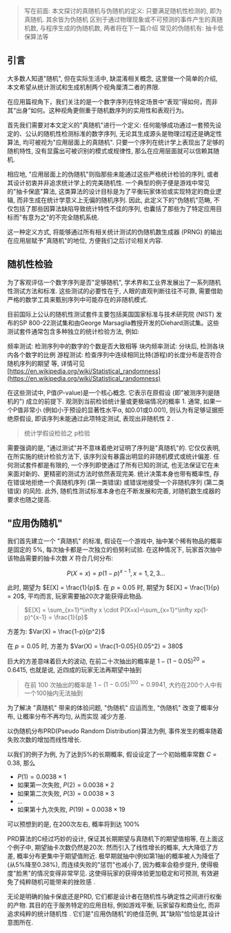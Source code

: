 > 写在前面: 本文探讨的真随机与伪随机的定义: 只要满足随机性检测的, 即为真随机. 其余皆为伪随机
> 区别于通过物理现象或不可预测的事件产生的真随机数, 与程序生成的伪随机数, 两者将在下一篇介绍
> 常见的伪随机有: 抽卡低保算法等

## 引言

大多数人知道"随机", 但在实际生活中, 缺混淆相关概念, 这里做一个简单的介绍, 本文希望从统计测试和生成机制两个视角厘清二者的界限.

在应用篇视角下，我们关注的是一个数字序列在特定场景中“表现”得如何，而非其“出身”如何。这种视角更侧重于随机数序列的实用性和表观行为。

首先我们需要对本文定义的"真随机"进行一个定义: 任何能够成功通过一套预先设定的、公认的随机性检测标准的数字序列, 无论其生成源头是物理过程还是确定性算法, 均可被视为"应用层面上的真随机". 只要一个序列在统计学上表现出了足够的随机特性, 没有显露出可被识别的模式或规律性, 那么在应用层面就可以信赖其随机.

相应地, "应用层面上的伪随机"则指那些未能通过这些严格统计检验的序列, 或者其设计初衷并非追求统计学上的完美随机性. 一个典型的例子便是游戏中常见的"抽卡保底"算法, 这类算法的设计目标是为了平衡玩家体验或实现特定的商业逻辑, 而非生成在统计学意义上无偏的随机序列. 因此, 此定义下的"伪随机"范畴, 不仅包括了那些因算法缺陷导致统计特性不佳的序列, 也囊括了那些为了特定应用目标而"有意为之"的不完全随机系统.

这一种定义方式, 将能够通过所有相关统计测试的伪随机数生成器 (PRNG) 的输出在应用层赋予"真随机"的地位, 方便我们之后讨论相关内容.

## 随机性检验

为了客观评估一个数字序列是否"足够随机", 学术界和工业界发展出了一系列随机性测试方法和标准. 这些测试的必要性在于, 人眼的直观判断往往不可靠, 需要借助严格的数学工具来甄别序列中可能存在的非随机模式. 

目前国际上公认的随机性测试套件主要包括美国国家标准与技术研究院 (NIST) 发布的SP 800-22测试集和由George Marsaglia教授开发的Diehard测试集。这些测试套件通常包含多种独立的统计检验方法, 例如:

频率测试: 检测序列中的数字的个数是否大致相等
块内频率测试: 分块后, 检测各块内各个数字的比例
游程测试: 检查序列中连续相同比特(游程)的长度分布是否符合随机序列的期望
等, 详情可见[https://en.wikipedia.org/wiki/Statistical_randomness](https://en.wikipedia.org/wiki/Statistical_randomness)

在这些测试中, P值(P-value)是一个核心概念. 它表示在原假设 (即"被测序列是随机的") 成立的前提下. 观测到当前检验统计量或更极端情况的概率 1. 通常, 如果一个P值非常小 (例如小于预设的显著性水平α, 如0.01或0.001), 则认为有足够证据拒绝原假设, 即该序列未能通过此项特定测试, 表现出非随机性 2 .

> 统计学假设检验之 p检验

需要强调的是, "通过测试"并不意味着绝对证明了序列是"真随机"的. 它仅仅表明, 在所实施的统计检验方法下, 该序列没有暴露出明显的非随机模式或统计偏差. 任何测试套件都是有限的, 一个序列即使通过了所有已知的测试, 也无法保证它在未来面对新的、更精密的测试方法时依然表现完美. 统计决策本身也带有概率性, 存在错误地拒绝一个真随机序列 (第一类错误) 或错误地接受一个非随机序列 (第二类错误) 的风险. 此外, 随机性测试标准本身也在不断发展和完善, 对随机数生成器的要求也随之提高.

## "应用伪随机"

我们首先建立一个 "真随机" 的标准, 假设在一个游戏中, 抽中某个稀有物品的概率是固定的 5%, 每次抽卡都是一次独立的伯努利试验. 在这种情况下, 玩家首次抽中该物品需要的抽卡次数 $X$ 符合几何分布:

$$
P(X=x) = p(1-p)^{x-1}, x = 1, 2, 3 \dots
$$

此时, 期望为 $E[X] = \frac{1}{p}$. 在 $p=0.05$ 时, 期望为 $E[X] = \frac{1}{p} = 20$, 平均而言, 玩家需要抽20次才能获得此物品.

> $E[X] = \sum_{x=1}^\infty x \cdot P(X=x)=\sum_{x=1}^\infty xp(1-p)^{x-1} = \frac{1}{p}$

方差为: $Var(X) = \frac{1-p}{p^2}$

在 $p = 0.05$ 时, 方差为 $Var(X) = \frac{1-0.05}{0.05^2} = 380$

巨大的方差意味着巨大的波动, 在前二十次抽出的概率是 $1-(1-0.05)^20 = 0.6415$, 也就是说, 近四成的玩家无法再期望中抽到
> 在前 100 次抽出的概率是 $1-(1-0.05)^100 = 0.9941$, 大约在200个人中有一个100抽内无法抽到

为了解决 "真随机" 带来的体验问题, "伪随机" 应运而生, "伪随机" 改变了概率分布, 让概率分布不再均匀, 从而实现 减少方差.

以伪随机分布PRD(Pseudo Random Distribution)算法为例, 事件发生的概率随着失败次数的增加而线性增长.

以我们的例子为例, 为了达到5%的长期概率, 假设设定了一个初始概率常数 $C= 0.38%$, 那么
- $P(1) = 0.0038 \times 1$
- 如果第一次失败, $P(2) = 0.0038 \times 2$
- 如果第二次失败, $P(3) = 0.0038 \times 3$
- ...
- 如果第十九次失败, $P(19) = 0.0038 \times 19$

可以预想到的是, 在200次左右, 概率将到达 100%

PRD算法的C经过巧妙的设计, 保证其长期期望与真随机下的期望值相等, 在上面这个例子中, 期望抽卡次数仍然是20次. 然而引入了线性增长的概率, 大大降低了方差, 概率分布更集中于期望值附近. 极早期就抽中(例如第1抽)的概率被人为降低了(从5%降至0.38%), 而连续失败的"惩罚"也减小了, 因为概率会稳步提升, 使得极度"脸黑"的情况变得非常罕见. 这使得玩家的获得体验更加稳定和可预测, 有效避免了纯粹随机可能带来的挫败感 . 

无论是明确的抽卡保底还是PRD, 它们都是设计者在随机性与确定性之间进行权衡的产物. 其目的在于服务特定的应用目标, 例如游戏平衡, 玩家留存和商业化, 而非追求纯粹的统计随机性 . 它们是"应用伪随机"的绝佳范例, 其"缺陷"恰恰是其设计意图所在. 
